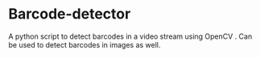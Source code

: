 # Barcode-detector

A python script to detect barcodes in a video stream using OpenCV . Can be used to detect barcodes in images as well.
